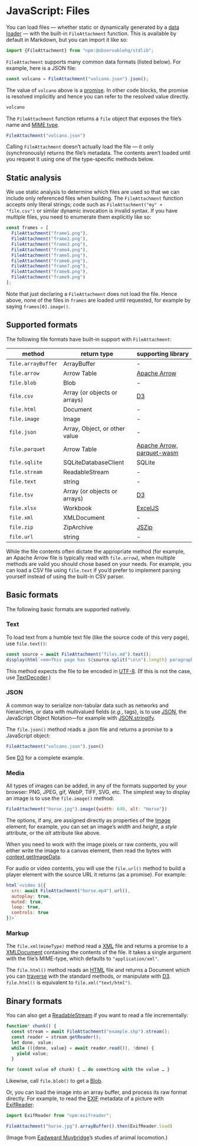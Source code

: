 # JavaScript: Files

You can load files — whether static or dynamically generated by a [data loader](../loaders) — with the built-in `FileAttachment` function. This is available by default in Markdown, but you can import it like so:

```js echo
import {FileAttachment} from "npm:@observablehq/stdlib";
```

`FileAttachment` supports many common data formats (listed below). For example, here is a JSON file:

```js echo
const volcano = FileAttachment("volcano.json").json();
```

The value of `volcano` above is a [promise](./promises). In other code blocks, the promise is resolved implicitly and hence you can refer to the resolved value directly.

```js echo
volcano
```

The `FileAttachment` function returns a `file` object that exposes the file’s name and [MIME type](https://developer.mozilla.org/en-US/docs/Web/HTTP/Basics_of_HTTP/MIME_types).

```js echo
FileAttachment("volcano.json")
```

Calling `FileAttachment` doesn’t actually load the file — it only (synchronously) returns the file’s metadata. The contents aren’t loaded until you request it using one of the type-specific methods below.

## Static analysis

We use static analysis to determine which files are used so that we can include only referenced files when building. The `FileAttachment` function accepts only literal strings; code such as `FileAttachment("my" + "file.csv")` or similar dynamic invocation is invalid syntax. If you have multiple files, you need to enumerate them explicitly like so:

```js run=false
const frames = [
  FileAttachment("frame1.png"),
  FileAttachment("frame2.png"),
  FileAttachment("frame3.png"),
  FileAttachment("frame4.png"),
  FileAttachment("frame5.png"),
  FileAttachment("frame6.png"),
  FileAttachment("frame7.png"),
  FileAttachment("frame8.png"),
  FileAttachment("frame9.png")
];
```

Note that just declaring a `FileAttachment` does not load the file. Hence above, none of the files in `frames` are loaded until requested, for example by saying `frames[0].image()`.

## Supported formats

The following file formats have built-in support with `FileAttachment`:

| method             | return type                                | supporting library
| -                  | -                                          | -
| `file.arrayBuffer` | ArrayBuffer                                | -
| `file.arrow`       | Arrow Table                                | [Apache Arrow](../lib/arrow)
| `file.blob`        | Blob                                       | -
| `file.csv`         | Array (or objects or arrays)               | [D3](../lib/csv)
| `file.html`        | Document                                   | -
| `file.image`       | Image                                      | -
| `file.json`        | Array, Object, or other value              | -
| `file.parquet`     | Arrow Table                                | [Apache Arrow, parquet-wasm](../lib/arrow)
| `file.sqlite`      | SQLiteDatabaseClient                       | SQLite
| `file.stream`      | ReadableStream                             | -
| `file.text`        | string                                     | -
| `file.tsv`         | Array (or objects or arrays)               | [D3](../lib/csv)
| `file.xlsx`        | Workbook                                   | [ExcelJS](../lib/xlsx)
| `file.xml`         | XMLDocument                                | -
| `file.zip`         | ZipArchive                                 | [JSZip](../lib/zip)
| `file.url`         | string                                     | -

While the file contents often dictate the appropriate method (for example, an Apache Arrow file is typically read with `file.arrow`), when multiple methods are valid you should chose based on your needs. For example, you can load a CSV file using `file.text` if you’d prefer to implement parsing yourself instead of using the built-in CSV parser.

## Basic formats

The following basic formats are supported natively.

### Text

To load text from a humble text file (like the source code of this very page), use `file.text()`:

```js echo
const source = await FileAttachment("files.md").text();
display(html`<em>This page has ${source.split("\n\n").length} paragraphs.`)
```

This method expects the file to be encoded in [UTF-8](https://en.wikipedia.org/wiki/UTF-8). (If this is not the case, use [TextDecoder](https://developer.mozilla.org/en-US/docs/Web/API/TextDecoder).)

### JSON

A common way to serialize non-tabular data such as networks and hierarchies, or data with multivalued fields (_e.g._, tags), is to use [JSON](https://en.wikipedia.org/wiki/JSON), the JavaScript Object Notation—for example with [JSON.stringify](https://developer.mozilla.org/en-US/docs/Web/JavaScript/Reference/Global_Objects/JSON/stringify).

The `file.json()` method reads a .json file and returns a promise to a JavaScript object:

```js echo
FileAttachment("volcano.json").json()
```

See [D3](../lib/d3) for a complete example.

### Media

All types of images can be added, in any of the formats supported by your browser: PNG, JPEG, gif, WebP, TIFF, SVG, etc. The simplest way to display an image is to use the `file.image()` method:

```js echo
FileAttachment("horse.jpg").image({width: 640, alt: "Horse"})
```

The options, if any, are assigned directly as properties of the [Image](https://developer.mozilla.org/en-US/docs/Web/API/HTMLImageElement/Image) element; for example, you can set an image’s _width_ and _height_, a _style_ attribute, or the _alt_ attribute like above.

When you need to work with the image pixels or raw contents, you will either write the image to a canvas element, then read the bytes with [context.getImageData](https://developer.mozilla.org/en-US/docs/Web/API/CanvasRenderingContext2D/getImageData).

For audio or video contents, you will use the `file.url()` method to build a player element with the source URL it returns (as a promise). For example:

```js echo
html`<video ${{
  src: await FileAttachment("horse.mp4").url(),
  autoplay: true,
  muted: true,
  loop: true,
  controls: true
}}>`
```

### Markup

The `file.xml(mimeType)` method read a [XML]() file and returns a promise to a [XMLDocument](https://developer.mozilla.org/en-US/docs/Web/API/XMLDocument) containing the contents of the file. It takes a single argument with the file’s MIME-type, which defaults to `"application/xml"`.

The `file.html()` method reads an [HTML](https://developer.mozilla.org/en-US/docs/Web/HTML) file and returns a Document which you can [traverse](https://developer.mozilla.org/en-US/docs/Web/API/Document_Object_Model/Traversing_an_HTML_table_with_JavaScript_and_DOM_Interfaces) with the standard methods, or manipulate with [D3](../lib/d3). `file.html()` is equivalent to `file.xml("text/html")`.

## Binary formats

You can also get a [ReadableStream](https://streams.spec.whatwg.org/#rs) if you want to read a file incrementally:

```js echo run=false
function* chunk() {
  const stream = await FileAttachment("example.shp").stream();
  const reader = stream.getReader();
  let done, value;
  while (({done, value} = await reader.read()), !done) {
    yield value;
  }

for (const value of chunk) { … do something with the value … }
```

Likewise, call `file.blob()` to get a [Blob](https://developer.mozilla.org/en-US/docs/Web/API/Blob).

Or, you can load the image into an array buffer, and process its raw format directly. For example, to read the [EXIF](https://en.wikipedia.org/wiki/Exif) metadata of a picture with [ExifReader](https://github.com/mattiasw/ExifReader):

```js echo
import ExifReader from "npm:exifreader";
```

```js echo
FileAttachment("horse.jpg").arrayBuffer().then(ExifReader.load)
```

(Image from [Eadweard Muybridge](https://www.loc.gov/search/?fa=contributor:muybridge,+eadweard)’s studies of animal locomotion.)
